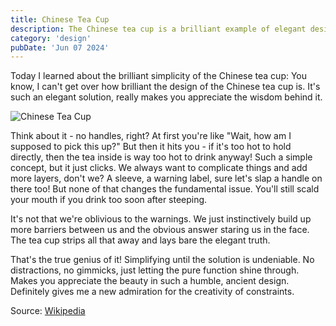 ```yaml
---
title: Chinese Tea Cup
description: The Chinese tea cup is a brilliant example of elegant design that simplifies the user experience.
category: 'design'
pubDate: 'Jun 07 2024'
---
```


Today I learned about the brilliant simplicity of the Chinese tea cup:
You know, I can't get over how brilliant the design of the Chinese tea cup is. It's such an elegant solution, really makes you appreciate the wisdom behind it.

![Chinese Tea Cup](https://lh3.googleusercontent.com/gg/ANIJZFEJRpptWu_aTXUVyQFNP49fWfDIOOMLyA7LGmyy1Y_0L3YzNWVLQv75_erDZ2Py82dUBtgvPj7G-ZeWOKINdB9YvBqRTPgjoDquJkkacq0ueVkrNtfgTDITCtpFnU9IUGCLKzZbHuE-SQgCwE2zB895BNvI8BwIUsAb4-WOVaTHu1FS6z8BqSUTxW4T318VdGZIiYFz2G9AH6ysg7WdWOle6wrGBzSrSJkVG63m6F9nX3NBggjexxq7fsUd7B0bB8GSrmMQKgg8ivSQKpGyUN10KCMcg2SWMQPJmfvuHyViTXKSolkJYZikjk9hfRZK7y66aQNDi_NcP31nqmya9iop)

Think about it - no handles, right? At first you're like "Wait, how am I supposed to pick this up?" But then it hits you - if it's too hot to hold directly, then the tea inside is way too hot to drink anyway! Such a simple concept, but it just clicks.
We always want to complicate things and add more layers, don't we? A sleeve, a warning label, sure let's slap a handle on there too! But none of that changes the fundamental issue. You'll still scald your mouth if you drink too soon after steeping.

It's not that we're oblivious to the warnings. We just instinctively build up more barriers between us and the obvious answer staring us in the face. The tea cup strips all that away and lays bare the elegant truth.


That's the true genius of it! Simplifying until the solution is undeniable. No distractions, no gimmicks, just letting the pure function shine through. Makes you appreciate the beauty in such a humble, ancient design. Definitely gives me a new admiration for the creativity of constraints.

Source: [Wikipedia](https://en.wikipedia.org/wiki/Chinese_tea_cup) 
